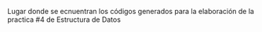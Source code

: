 Lugar donde se ecnuentran los códigos generados para la elaboración de la practica #4 de Estructura de Datos
